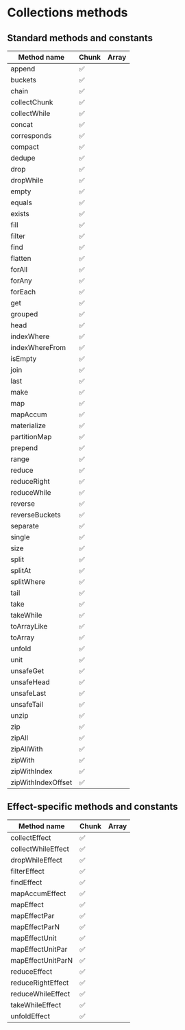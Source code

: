 # Collections methods

## Standard methods and constants
| Method name        | Chunk | Array |
| ------------------ | ----- | ----- |
| append             | ✅    |       |
| buckets            | ✅    |       |
| chain              | ✅    |       |
| collectChunk       | ✅    |       |
| collectWhile       | ✅    |       |
| concat             | ✅    |       |
| corresponds        | ✅    |       |
| compact            | ✅    |       |
| dedupe             | ✅    |       |
| drop               | ✅    |       |
| dropWhile          | ✅    |       |
| empty              | ✅    |       |
| equals             | ✅    |       |
| exists             | ✅    |       |
| fill               | ✅    |       |
| filter             | ✅    |       |
| find               | ✅    |       |
| flatten            | ✅    |       |
| forAll             | ✅    |       |
| forAny             | ✅    |       |
| forEach            | ✅    |       |
| get                | ✅    |       |
| grouped            | ✅    |       |
| head               | ✅    |       |
| indexWhere         | ✅    |       |
| indexWhereFrom     | ✅    |       |
| isEmpty            | ✅    |       |
| join               | ✅    |       |
| last               | ✅    |       |
| make               | ✅    |       |
| map                | ✅    |       |
| mapAccum           | ✅    |       |
| materialize        | ✅    |       |
| partitionMap       | ✅    |       |
| prepend            | ✅    |       |
| range              | ✅    |       |
| reduce             | ✅    |       |
| reduceRight        | ✅    |       |
| reduceWhile        | ✅    |       |
| reverse            | ✅    |       |
| reverseBuckets     | ✅    |       |
| separate           | ✅    |       |
| single             | ✅    |       |
| size               | ✅    |       |
| split              | ✅    |       |
| splitAt            | ✅    |       |
| splitWhere         | ✅    |       |
| tail               | ✅    |       |
| take               | ✅    |       |
| takeWhile          | ✅    |       |
| toArrayLike        | ✅    |       |
| toArray            | ✅    |       |
| unfold             | ✅    |       |
| unit               | ✅    |       |
| unsafeGet          | ✅    |       |
| unsafeHead         | ✅    |       |
| unsafeLast         | ✅    |       |
| unsafeTail         | ✅    |       |
| unzip              | ✅    |       |
| zip                | ✅    |       |
| zipAll             | ✅    |       |
| zipAllWith         | ✅    |       |
| zipWith            | ✅    |       |
| zipWithIndex       | ✅    |       |
| zipWithIndexOffset | ✅    |       |

## Effect-specific methods and constants
| Method name        | Chunk | Array |
| ------------------ | ----- | ----- |
| collectEffect      | ✅    |       |
| collectWhileEffect | ✅    |       |
| dropWhileEffect    | ✅    |       |
| filterEffect       | ✅    |       |
| findEffect         | ✅    |       |
| mapAccumEffect     | ✅    |       |
| mapEffect          | ✅    |       |
| mapEffectPar       | ✅    |       |
| mapEffectParN      | ✅    |       |
| mapEffectUnit      | ✅    |       |
| mapEffectUnitPar   | ✅    |       |
| mapEffectUnitParN  | ✅    |       |
| reduceEffect       | ✅    |       |
| reduceRightEffect  | ✅    |       |
| reduceWhileEffect  | ✅    |       |
| takeWhileEffect    | ✅    |       |
| unfoldEffect       | ✅    |       |
